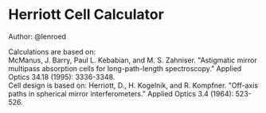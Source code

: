 # Herriott Cell Calculator  
Author: @lenroed

Calculations are based on:  
McManus, J. Barry, Paul L. Kebabian, and M. S. Zahniser. "Astigmatic mirror multipass absorption cells for long-path-length spectroscopy." Applied Optics 34.18 (1995): 3336-3348.  
Cell design is based on:
Herriott, D., H. Kogelnik, and R. Kompfner. "Off-axis paths in spherical mirror interferometers." Applied Optics 3.4 (1964): 523-526.
